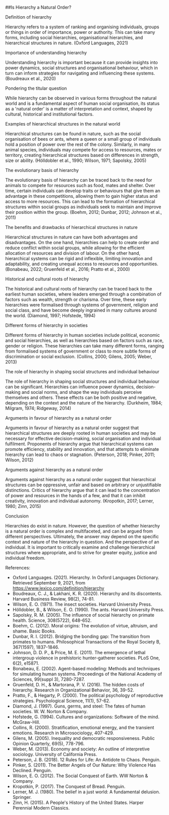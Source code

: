 ##Is Hierarchy a Natural Order?

Definition of hierarchy

Hierarchy refers to a system of ranking and organising individuals, groups or things in order of importance, power or authority. This can take many forms, including social hierarchies, organisational hierarchies, and hierarchical structures in nature. (Oxford Languages, 2021)

Importance of understanding hierarchy

Understanding hierarchy is important because it can provide insights into power dynamics, social structures and organisational behaviour, which in turn can inform strategies for navigating and influencing these systems. (Boudreaux et al., 2020)

Pondering the titular question

While hierarchy can be observed in various forms throughout the natural world and is a fundamental aspect of human social organisation, its status as a 'natural order' is a matter of interpretation and context, shaped by cultural, historical and institutional factors. 

Examples of hierarchical structures in the natural world

Hierarchical structures can be found in nature, such as the social organisation of bees or ants, where a queen or a small group of individuals hold a position of power over the rest of the colony. Similarly, in many animal species, individuals may compete for access to resources, mates or territory, creating hierarchical structures based on differences in strength, size or ability. (Hölldobler et al., 1990; Wilson, 1971; Sapolsky, 2005)

The evolutionary basis of hierarchy

The evolutionary basis of hierarchy can be traced back to the need for animals to compete for resources such as food, mates and shelter. Over time, certain individuals can develop traits or behaviours that give them an advantage in these competitions, allowing them to gain higher status and access to more resources. This can lead to the formation of hierarchical structures within social groups as individuals seek to maintain and improve their position within the group. (Boehm, 2012; Dunbar, 2012; Johnson et al., 2011)

The benefits and drawbacks of hierarchical structures in nature

Hierarchical structures in nature can have both advantages and disadvantages. On the one hand, hierarchies can help to create order and reduce conflict within social groups, while allowing for the efficient allocation of resources and division of labour. On the other hand, hierarchical systems can be rigid and inflexible, limiting innovation and adaptability, and creating unequal access to resources and opportunities. (Bonabeau, 2022; Gruenfeld et al., 2016; Pratto et al., 2000)

Historical and cultural roots of hierarchy

The historical and cultural roots of hierarchy can be traced back to the earliest human societies, where leaders emerged through a combination of factors such as wealth, strength or charisma. Over time, these early hierarchies were formalised through systems of government, religion and social class, and have become deeply ingrained in many cultures around the world. (Diamond, 1997; Hofstede, 1994)

Different forms of hierarchy in societies

Different forms of hierarchy in human societies include political, economic and social hierarchies, as well as hierarchies based on factors such as race, gender or religion. These hierarchies can take many different forms, ranging from formalised systems of government or class to more subtle forms of discrimination or social exclusion. (Collins, 2000; Gilens, 2005; Weber, 2013)

The role of hierarchy in shaping social structures and individual behaviour

The role of hierarchy in shaping social structures and individual behaviour can be significant. Hierarchies can influence power dynamics, decision-making and social norms, and shape the way individuals perceive themselves and others. These effects can be both positive and negative, depending on the context and the nature of the hierarchy. (Durkheim, 1984; Milgram, 1974; Ridgeway, 2014)

Arguments in favour of hierarchy as a natural order

Arguments in favour of hierarchy as a natural order suggest that hierarchical structures are deeply rooted in human societies and may be necessary for effective decision-making, social organisation and individual fulfilment. Proponents of hierarchy argue that hierarchical systems can promote efficiency, stability and innovation, and that attempts to eliminate hierarchy can lead to chaos or stagnation. (Peterson, 2018; Pinker, 2011; Wilson, 2012)

Arguments against hierarchy as a natural order

Arguments against hierarchy as a natural order suggest that hierarchical structures can be oppressive, unfair and based on arbitrary or unjustifiable distinctions. Critics of hierarchy argue that it can lead to the concentration of power and resources in the hands of a few, and that it can inhibit creativity, innovation and individual autonomy. (Kropotkin, 2017; Lerner, 1980; Zinn, 2015)

Conclusion

Hierarchies do exist in nature. However, the question of whether hierarchy is a natural order is complex and multifaceted, and can be argued from different perspectives. Ultimately, the answer may depend on the specific context and nature of the hierarchy in question. And the perspective of an individual. It is important to critically examine and challenge hierarchical structures where appropriate, and to strive for greater equity, justice and individual freedom.

References:

- Oxford Languages. (2021). Hierarchy. In Oxford Languages Dictionary. Retrieved September 9, 2021, from https://www.lexico.com/definition/hierarchy
- Boudreaux, C. J., & Lakhani, K. R. (2020). Hierarchy and its discontents. Harvard Business Review, 98(2), 74-81.
- Wilson, E. O. (1971). The insect societies. Harvard University Press.
- Hölldobler, B., & Wilson, E. O. (1990). The ants. Harvard University Press.
- Sapolsky, R. M. (2005). The influence of social hierarchy on primate health. Science, 308(5722), 648-652.
- Boehm, C. (2012). Moral origins: The evolution of virtue, altruism, and shame. Basic Books.
- Dunbar, R. I. (2012). Bridging the bonding gap: The transition from primates to humans. Philosophical Transactions of the Royal Society B, 367(1597), 1837-1846.
- Johnson, D. D. P., & Price, M. E. (2011). The emergence of lethal intergroup violence in prehistoric hunter-gatherer societies. PLoS One, 6(2), e15871.
- Bonabeau, E. (2002). Agent-based modeling: Methods and techniques for simulating human systems. Proceedings of the National Academy of Sciences, 99(suppl 3), 7280-7287.
- Gruenfeld, D. H., & Martorana, P. V. (2016). The hidden costs of hierarchy. Research in Organizational Behavior, 36, 39-52.
- Pratto, F., & Hegarty, P. (2000). The political psychology of reproductive strategies. Psychological Science, 11(1), 57-62.
- Diamond, J. (1997). Guns, germs, and steel: The fates of human societies. W. W. Norton & Company.
- Hofstede, G. (1994). Cultures and organizations: Software of the mind. McGraw-Hill.
- Collins, R. (2000). Stratification, emotional energy, and the transient emotions. Research in Microsociology, 407-429.
- Gilens, M. (2005). Inequality and democratic responsiveness. Public Opinion Quarterly, 69(5), 778-796.
- Weber, M. (2013). Economy and society: An outline of interpretive sociology. University of California Press.
- Peterson, J. B. (2018). 12 Rules for Life: An Antidote to Chaos. Penguin.
- Pinker, S. (2011). The Better Angels of Our Nature: Why Violence Has Declined. Penguin.
- Wilson, E. O. (2012). The Social Conquest of Earth. WW Norton & Company.
- Kropotkin, P. (2017). The Conquest of Bread. Penguin.
- Lerner, M. J. (1980). The belief in a just world: A fundamental delusion. Springer.
- Zinn, H. (2015). A People's History of the United States. Harper Perennial Modern Classics.
